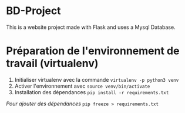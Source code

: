 # BD-Project
This is a website project made with Flask and uses a Mysql Database.

# Préparation de l'environnement de travail (virtualenv)
1. Initialiser virtualenv avec la commande `virtualenv -p python3 venv`
2. Activer l'environnement avec `source venv/bin/activate`
3. Installation des dépendances `pip install -r requirements.txt`

*Pour ajouter des dépendances* 
`pip freeze > requirements.txt`

